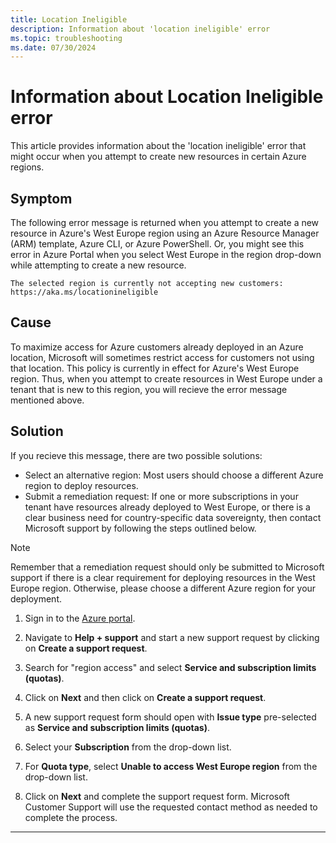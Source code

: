 ```yaml
---
title: Location Ineligible
description: Information about 'location ineligible' error
ms.topic: troubleshooting
ms.date: 07/30/2024
---
```


# Information about Location Ineligible error

This article provides information about the 'location ineligible' error that might occur when you attempt to create new resources in certain Azure regions.

## Symptom

The following error message is returned when you attempt to create a new resource in Azure's West Europe region using an Azure Resource Manager (ARM) template, Azure CLI, or Azure PowerShell. Or, you might see this error in Azure Portal when you select West Europe in the region drop-down while attempting to create a new resource.

```Output
The selected region is currently not accepting new customers: https://aka.ms/locationineligible
```

## Cause

To maximize access for Azure customers already deployed in an Azure location, Microsoft will sometimes restrict access for customers not using that location. This policy is currently in effect for Azure's West Europe region. Thus, when you attempt to create resources in West Europe under a tenant that is new to this region, you will recieve the error message mentioned above.

## Solution

If you recieve this message, there are two possible solutions:

- Select an alternative region: Most users should choose a different Azure region to deploy resources.
- Submit a remediation request: If one or more subscriptions in your tenant have resources already deployed to West Europe, or there is a clear business need for country-specific data sovereignty, then contact Microsoft support by following the steps outlined below.

> [!NOTE]
> Remember that a remediation request should only be submitted to Microsoft support if there is a clear requirement for deploying resources in the West Europe region. Otherwise, please choose a different Azure region for your deployment.

1. Sign in to the [Azure portal](https://portal.azure.com/).

1. Navigate to **Help + support** and start a new support request by clicking on **Create a support request**.

1. Search for "region access" and select **Service and subscription limits (quotas)**.

1. Click on **Next** and then click on **Create a support request**.

1. A new support request form should open with **Issue type** pre-selected as **Service and subscription limits (quotas)**.

1. Select your **Subscription** from the drop-down list. 

1. For **Quota type**, select **Unable to access West Europe region** from the drop-down list.

1. Click on **Next** and complete the support request form. Microsoft Customer Support will use the requested contact method as needed to complete the process.

---
